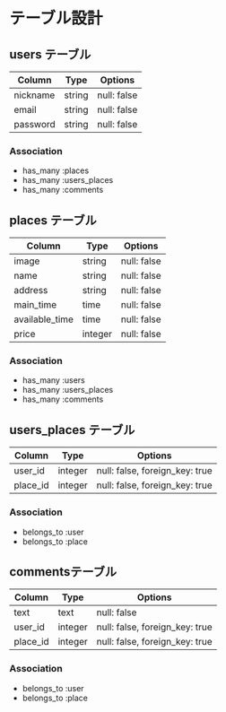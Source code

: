 # テーブル設計

## users テーブル

| Column         | Type   | Options     |
| ---------------| ------ | ----------- |
| nickname       | string | null: false |
| email          | string | null: false |
| password       | string | null: false |

### Association
- has_many :places
- has_many :users_places
- has_many :comments

## places テーブル
| Column              | Type   | Options     |
| --------------------| ------ | ----------- |
| image               | string | null: false |
| name                | string | null: false |
| address             | string | null: false |
| main_time           | time | null: false |
| available_time      | time | null: false |
| price               | integer | null: false |

### Association
- has_many :users
- has_many :users_places
- has_many :comments

## users_places テーブル
| Column          | Type   | Options     |
| ----------------| ------ | ----------- |
| user_id         | integer | null: false, foreign_key: true |
| place_id         | integer | null: false, foreign_key: true |

### Association
- belongs_to :user
- belongs_to :place

## commentsテーブル
| Column           | Type   | Options     |
| -----------------| ------ | ----------- |
| text             | text | null: false |
| user_id          | integer | null: false, foreign_key: true |
| place_id         | integer | null: false, foreign_key: true |

### Association
- belongs_to :user
- belongs_to :place